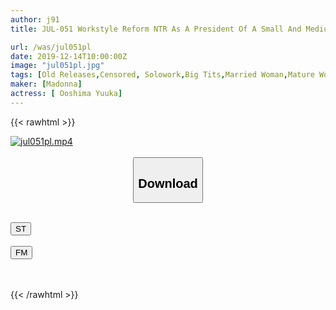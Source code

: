 ```yaml
---
author: j91
title: JUL-051 Workstyle Reform NTR As A President Of A Small And Medium-sized Company, I Was Unable To Work Overtime Due To Workstyle Reform. To Make Up For The Shortage Of Workers, I Was Working Overtime At One Office Instead Of Going Home. It Was Up On Time And Holding My Wife ... Yuka Oshima

url: /was/jul051pl
date: 2019-12-14T10:00:00Z
image: "jul051pl.jpg"
tags: [Old Releases,Censored, Solowork,Big Tits,Married Woman,Mature Woman,Drama,Digital Mosaic,Cuckold	]
maker: [Madonna]
actress: [ Ooshima Yuuka]
---
```



{{< rawhtml >}}

<div class="video" data-videoid="ZbOavX4PpZtqQ6W">
    <a href="javascript:;">
        <img src="/was/jul051pl/jul051pl.jpg" width="WIDTH" height="HEIGHT" alt="jul051pl.mp4" loading="lazy">
    </a>
</div>

<script type="text/javascript" src="https://j91.asia/asset/on-demand-st.js"></script>

<br>
  <link rel="stylesheet" href="https://j91.asia/asset/bs5.css">
  
  <center>
  <button class="btn btn-primary" type="button" data-bs-toggle="collapse" data-bs-target=".multi-collapse" aria-expanded="false" aria-controls="multiCollapseExample1 multiCollapseExample2"><h2>Download</h2></button></center>
</p>
<div class="row">
  <div class="col">
    <div class="collapse multi-collapse" id="multiCollapseExample1">
      <div class="card card-body">
	      	      <br>
<div class="buttons">  
<a href="https://streamtape.to/v/ZbOavX4PpZtqQ6W" target="_blank"><button class="btn-hover color-3"><i class="fa fa-download"></i> ST</button></a></div>
    </div>
  </div>
</div>
  <div class="col">
    <div class="collapse multi-collapse" id="multiCollapseExample2">
      <div class="card card-body">
	      <br>
<div class="buttons">
    <a href="https://filemoon.sx/d/bsbd5iay85b7" target="_blank"><button class="btn-hover color-8"><i class="fa fa-download"></i> FM</button></a></div>
<br><br>
      </div>
    </div>
  </div>
</div>

{{< /rawhtml >}}